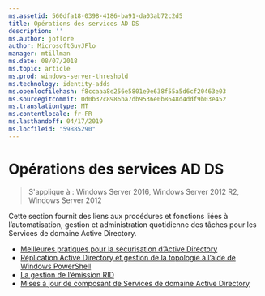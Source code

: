 ```yaml
---
ms.assetid: 560dfa18-0398-4186-ba91-da03ab72c2d5
title: Opérations des services AD DS
description: ''
ms.author: joflore
author: MicrosoftGuyJFlo
manager: mtillman
ms.date: 08/07/2018
ms.topic: article
ms.prod: windows-server-threshold
ms.technology: identity-adds
ms.openlocfilehash: f8ccaaa8e256e5801e9e638f55a5d6cf20463e03
ms.sourcegitcommit: 0d0b32c8986ba7db9536e0b8648d4ddf9b03e452
ms.translationtype: MT
ms.contentlocale: fr-FR
ms.lasthandoff: 04/17/2019
ms.locfileid: "59885290"
---
```

# <a name="ad-ds-operations"></a>Opérations des services AD DS

>S'applique à : Windows Server 2016, Windows Server 2012 R2, Windows Server 2012

Cette section fournit des liens aux procédures et fonctions liées à l’automatisation, gestion et administration quotidienne des tâches pour les Services de domaine Active Directory.
  
* [Meilleures pratiques pour la sécurisation d’Active Directory](../../../ad-ds/plan/security-best-practices/Best-Practices-for-Securing-Active-Directory.md)  
* [Réplication Active Directory et gestion de la topologie à l’aide de Windows PowerShell](../../../ad-ds/manage/powershell/Active-Directory-Replication-and-Topology-Management-Using-Windows-PowerShell.md)  
* [La gestion de l’émission RID](../../../ad-ds/manage/Managing-RID-Issuance.md)  
* [Mises à jour de composant de Services de domaine Active Directory](../../../ad-ds/manage/component-updates/Active-Directory-Domain-Services-Component-Updates.md)
